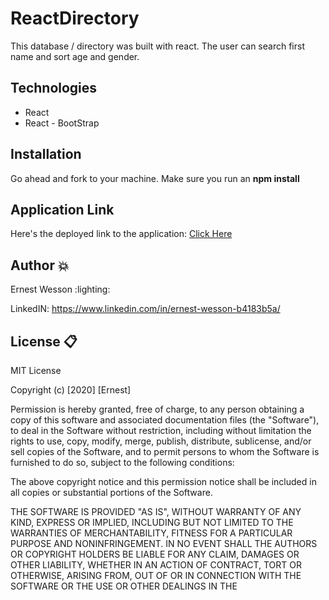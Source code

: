 # ReactDirectory

[]()



This database / directory was built with react. The user can search first name and sort age and gender. 

      

## Technologies
- React
- React - BootStrap


## Installation

Go ahead and fork to your machine. Make sure you run an **npm install**


## Application Link

Here's the deployed link to the application: [Click Here]()


## Author :boom:

Ernest Wesson :lighting:

LinkedIN: https://www.linkedin.com/in/ernest-wesson-b4183b5a/



## License :clipboard:


MIT License

Copyright (c) [2020] [Ernest]

Permission is hereby granted, free of charge, to any person obtaining a copy
of this software and associated documentation files (the "Software"), to deal
in the Software without restriction, including without limitation the rights
to use, copy, modify, merge, publish, distribute, sublicense, and/or sell
copies of the Software, and to permit persons to whom the Software is
furnished to do so, subject to the following conditions:

The above copyright notice and this permission notice shall be included in all
copies or substantial portions of the Software.

THE SOFTWARE IS PROVIDED "AS IS", WITHOUT WARRANTY OF ANY KIND, EXPRESS OR
IMPLIED, INCLUDING BUT NOT LIMITED TO THE WARRANTIES OF MERCHANTABILITY,
FITNESS FOR A PARTICULAR PURPOSE AND NONINFRINGEMENT. IN NO EVENT SHALL THE
AUTHORS OR COPYRIGHT HOLDERS BE LIABLE FOR ANY CLAIM, DAMAGES OR OTHER
LIABILITY, WHETHER IN AN ACTION OF CONTRACT, TORT OR OTHERWISE, ARISING FROM,
OUT OF OR IN CONNECTION WITH THE SOFTWARE OR THE USE OR OTHER DEALINGS IN THE